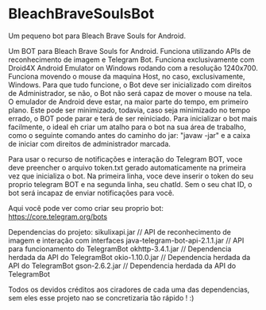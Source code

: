 # BleachBraveSoulsBot
Um pequeno bot para Bleach Brave Souls for Android.

Um BOT para Bleach Brave Souls for Android. Funciona utilizando APIs de reconhecimento de imagem e Telegram Bot. Funciona exclusivamente com Droid4X Android Emulator on Windows rodando com a resolução 1240x700. Funciona movendo o mouse da maquina Host, no caso, exclusivamente, Windows. Para que tudo funcione, o Bot deve ser inicializado com direitos de Administrador, se não, o Bot não será capaz de mover o mouse na tela. O emulador de Android deve estar, na maior parte do tempo, em primeiro plano. Este pode ser minimizado, todavia, caso seja minimizado no tempo errado, o BOT pode parar e terá de ser reiniciado. Para inicializar o bot mais facilmente, o ideal eh criar um atalho para o bot na sua área de trabalho, como o seguinte comando antes do caminho do jar: "javaw -jar" e a caixa de iniciar com direitos de administrador marcada.

Para usar o recurso de notificações e interação do Telegram BOT, voce deve preencher o arquivo token.txt gerado automaticamente na primeira vez que inicializa o bot. Na primeira linha, voce deve inserir o token do seu proprio telegram BOT e na segunda linha, seu chatId. Sem o seu chat ID, o bot será incapaz de enviar notificações para você.

Aqui você pode ver como criar seu proprio bot: https://core.telegram.org/bots

Dependencias do projeto:
sikulixapi.jar // API de reconhecimento de imagem e interação com interfaces
java-telegram-bot-api-2.1.1.jar // API para funcionamento do TelegramBot
okhttp-3.4.1.jar // Dependencia herdada da API do TelegramBot
okio-1.10.0.jar // Dependencia herdada da API do TelegramBot
gson-2.6.2.jar // Dependencia herdada da API do TelegramBot

Todos os devidos créditos aos ciradores de cada uma das dependencias, sem eles esse projeto nao se concretizaria tão rápido ! :)
